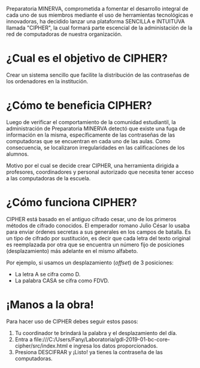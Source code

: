 
Preparatoria MINERVA, comprometida a fomentar el desarrollo integral de cada uno de sus miembros mediante el uso de herramientas tecnológicas e innovadoras, ha decidido lanzar una plataforma SENCILLA e INTUITUVA llamada "CIPHER", la cual formará parte escencial de la administación de la red de computadoras de nuestra organización. 


# ¿Cual es el objetivo de CIPHER?
Crear un sistema sencillo que facilite la distribución de las contraseñas de los ordenadores en la institución.


# ¿Cómo te beneficia CIPHER?
Luego de verificar el comportamiento de la comunidad estudiantil, la administración de Preparatoria MINERVA detectó que existe una fuga de información en la misma, específicamente de las contraseñas de las computadoras que se encuentran en cada uno de las aulas. Como consecuencia, se localizaron irregularidades en las calificaciones de los alumnos. 

Motivo por el cual se decide crear CIPHER, una herramienta dirigida a profesores, coordinadores y personal autorizado que necesita tener acceso a las computadoras de la escuela.


# ¿Cómo funciona CIPHER?
CIPHER está basado en el antiguo cifrado cesar, uno de los primeros métodos de cifrado conocidos. El emperador romano Julio César lo usaba para enviar órdenes secretas a sus generales en los campos de batalla.
Es un tipo de cifrado por sustitución, es decir que cada letra del texto original es reemplazada por otra que se encuentra un número fijo de posiciones (desplazamiento) más adelante en el mismo alfabeto.

Por ejemplo, si usamos un desplazamiento (_offset_) de 3 posiciones:

* La letra A se cifra como D.
* La palabra CASA se cifra como FDVD.


# ¡Manos a la obra!
Para hacer uso de CIPHER debes seguir estos pasos:

1. Tu coordinador te brindará la palabra y el desplazamiento del día. 
2. Entra a file:///C:/Users/Fany/Laboratoria/gdl-2019-01-bc-core-cipher/src/index.html e ingresa los datos proporcionados.
3. Presiona DESCIFRAR y ¡Listo! ya tienes la contraseña de las computadoras.

